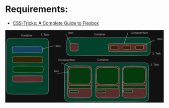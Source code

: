 # Requirements:

- [CSS-Tricks: A Complete Guide to Flexbox](https://css-tricks.com/snippets/css/a-guide-to-flexbox/)

![flexbox](./image/flexbox.png)